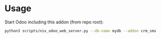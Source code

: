 # Usage

Start Odoo including this addon (from repo root):

```bash
python3 scripts/nix_odoo_web_server.py --db-name mydb --addon crm_sms
```
